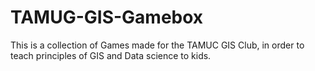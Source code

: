 # TAMUG-GIS-Gamebox
This is a collection of Games made for the TAMUC GIS Club, in order to teach principles of GIS and Data science to kids. 

